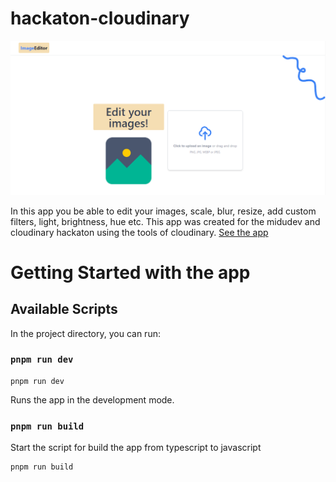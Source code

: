 # hackaton-cloudinary

![Screenshoot](https://github.com/joaquinns/hackaton-cloudinary/blob/master/preview.PNG)

In this app you be able to edit your images, scale, blur, resize, add custom filters, light, brightness, hue etc.
This app was created for the midudev and cloudinary hackaton using the tools of cloudinary.
[See the app](https://hackaton-cloudinary.vercel.app/)

# Getting Started with the app

## Available Scripts

In the project directory, you can run:

### `pnpm run dev`

```
pnpm run dev
```

Runs the app in the development mode.


### `pnpm run build`

Start the script for build the app from typescript to javascript

```
pnpm run build
```
